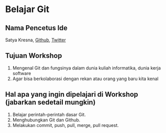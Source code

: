 # Belajar Git

## Nama Pencetus Ide
Satya Kresna, [Github](https://github.com/satyakresna), [Twitter](https://twitter.com/_satyakresna)

## Tujuan Workshop
1. Mengenal Git dan fungsinya dalam dunia kuliah informatika, dunia kerja software
2. Agar bisa berkolaborasi dengan rekan atau orang yang baru kita kenal

## Hal apa yang ingin dipelajari di Workshop (jabarkan sedetail mungkin)
1. Belajar perintah-perintah dasar Git.
2. Menghubungkan Git dan Github.
3. Melakukan commit, push, pull, merge, pull request.
